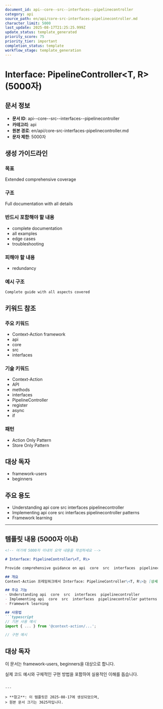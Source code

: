```yaml
---
document_id: api--core--src--interfaces--pipelinecontroller
category: api
source_path: en/api/core-src-interfaces-pipelinecontroller.md
character_limit: 5000
last_update: 2025-08-17T21:25:25.999Z
update_status: template_generated
priority_score: 75
priority_tier: important
completion_status: template
workflow_stage: template_generation
---
```


# Interface: PipelineController\<T, R\> (5000자)

## 문서 정보
- **문서 ID**: api--core--src--interfaces--pipelinecontroller
- **카테고리**: api
- **원본 경로**: en/api/core-src-interfaces-pipelinecontroller.md
- **문자 제한**: 5000자

## 생성 가이드라인

### 목표
Extended comprehensive coverage

### 구조
Full documentation with all details

### 반드시 포함해야 할 내용
- complete documentation
- all examples
- edge cases
- troubleshooting

### 피해야 할 내용  
- redundancy

### 예시 구조
```
Complete guide with all aspects covered
```

## 키워드 참조

### 주요 키워드
- Context-Action framework
- api
- core
- src
- interfaces

### 기술 키워드
- Context-Action
- API
- methods
- interfaces
- PipelineController
- register
- async
- if

### 패턴
- Action Only Pattern
- Store Only Pattern

## 대상 독자
- framework-users
- beginners

## 주요 용도
- Understanding api  core  src  interfaces  pipelinecontroller
- Implementing api  core  src  interfaces  pipelinecontroller patterns
- Framework learning

---

## 템플릿 내용 (5000자 이내)

```markdown
<!-- 여기에 5000자 이내의 요약 내용을 작성하세요 -->

# Interface: PipelineController\<T, R\>

Provide comprehensive guidance on api  core  src  interfaces  pipelinecontroller

## 개요
Context-Action 프레임워크에서 Interface: PipelineController\<T, R\>는 [상세 설명]의 역할을 담당합니다.

## 주요 기능
- Understanding api  core  src  interfaces  pipelinecontroller
- Implementing api  core  src  interfaces  pipelinecontroller patterns
- Framework learning

## 사용법
```typescript
// 기본 사용 예시
import { ... } from '@context-action/...';

// 구현 예시
```

## 대상 독자
이 문서는 framework-users, beginners을 대상으로 합니다.

실제 코드 예시와 구체적인 구현 방법을 포함하여 실용적인 이해를 돕습니다.
```

---

> **참고**: 이 템플릿은 2025-08-17에 생성되었으며, 
> 원본 문서 크기는 3625자입니다.
